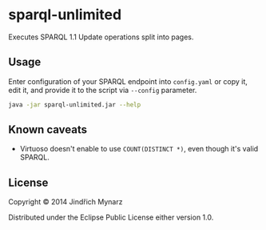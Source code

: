 # sparql-unlimited

Executes SPARQL 1.1 Update operations split into pages.

## Usage

Enter configuration of your SPARQL endpoint into `config.yaml` or copy it, edit it, and provide it to the script via `--config` parameter.

```bash
java -jar sparql-unlimited.jar --help
```

## Known caveats

* Virtuoso doesn't enable to use `COUNT(DISTINCT *)`, even though it's valid SPARQL.

## License

Copyright © 2014 Jindřich Mynarz

Distributed under the Eclipse Public License either version 1.0.
